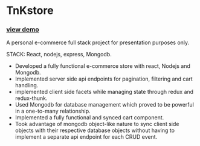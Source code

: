 # TnKstore 
### [view demo](http://tnkstorev2.us-east-1.elasticbeanstalk.com/)
A personal e-commerce full stack project for presentation purposes only.

STACK: React, nodejs, express, Mongodb.

* Developed a fully functional e-commerce store with react, Nodejs and Mongodb.
* Implemented server side api endpoints for pagination, filtering and cart handling. 
* implemented client side facets while managing state through redux and  redux-thunk.
* Used Mongodb for database management which proved to be powerful in a one-to-many relationship.
* Implemented a fully functional and synced cart component.
* Took advantage of mongodb object-like nature to sync client side objects with their respective database objects without having to implement a separate api endpoint for each CRUD event.
